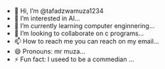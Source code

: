- 👋 Hi, I’m @tafadzwamuza1234
- 👀 I’m interested in AI...
- 🌱 I’m currently learning computer enginnering...
- 💞️ I’m looking to collaborate on c programs...
- 📫 How to reach me you can reach on my email...
- 😄 Pronouns: mr muza...
- ⚡ Fun fact: l useed to be a commedian ...

<!---
tafadzwamuza1234/tafadzwamuza1234 is a ✨ special ✨ repository because its `README.md` (this file) appears on your GitHub profile.
You can click the Preview link to take a look at your changes.
--->
